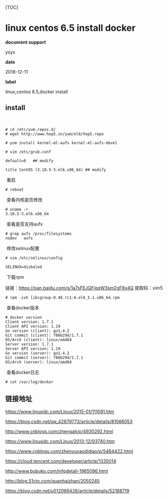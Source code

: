 [TOC]

# linux centos 6.5 install docker

**document support**

ysys

**date**

2018-12-11

**label**

linux,centos 6.5,docker install



## install

​	

```
# cd /etc/yum.repos.d/
# wget http://www.hop5.in/yum/el6/hop5.repo
```



```
# yum install kernel-ml-aufs kernel-ml-aufs-devel
```



```
# vim /etc/grub.conf

default=0   ## modify 

title CentOS (3.10.5-3.el6.x86_64) ## modify
```

​	重启

```
# reboot
```

​	查看内核是否修改

```
# uname -r
3.10.5-3.el6.x86_64
```

​	查看是否支持aufx

```
# grep aufs /proc/filesystems 
nodev	aufs
```

​	修改selinux配置

```
# vim /etc/selinux/config

SELINUX=disbaled
```

​	下载rpm

链接：https://pan.baidu.com/s/1a7sFEJQFlqqW3sm2gF8x4Q 
提取码：xim5 

```
# rpm -ivh libcgroup-0.40.rc1-6.el6_5.1.x86_64.rpm
```

​	查看docker版本

```
# docker version
Client version: 1.7.1
Client API version: 1.19
Go version (client): go1.4.2
Git commit (client): 786b29d/1.7.1
OS/Arch (client): linux/amd64
Server version: 1.7.1
Server API version: 1.19
Go version (server): go1.4.2
Git commit (server): 786b29d/1.7.1
OS/Arch (server): linux/amd64
```

​	查看docker日志

```
# cat /var/log/docker
```









## 链接地址

https://www.linuxidc.com/Linux/2015-01/111091.htm

https://blog.csdn.net/qq_42679773/article/details/81066053

http://www.cnblogs.com/zhengah/p/4930292.html

https://www.linuxidc.com/Linux/2013-12/93740.htm

https://www.cnblogs.com/zhenyuyaodidiao/p/5464422.html

https://cloud.tencent.com/developer/article/1335014

http://www.bubuko.com/infodetail-1965086.html

http://blog.51cto.com/guanhaizhan/2050245

https://blog.csdn.net/u012066426/article/details/52188719